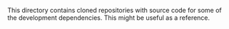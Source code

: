 This directory contains cloned repositories with source code for some
of the development dependencies. This might be useful as a reference.
